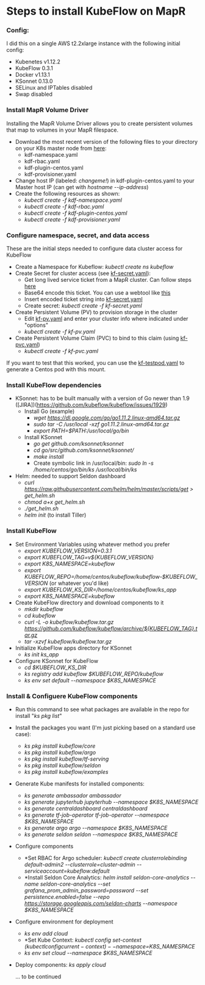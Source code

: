 # Steps to install KubeFlow on MapR
### Config: 
I did this on a single AWS t2.2xlarge instance with the following initial config:
* Kubenetes v1.12.2
* KubeFlow 0.3.1
* Docker v1.13.1
* KSonnet 0.13.0
* SELinux and IPTables disabled
* Swap disabled


### Install MapR Volume Driver
Installing the MapR Volume Driver allows you to create persistent volumes that map to volumes in your MapR filespace.
* Download the most recent version of the following files to your directory on your K8s master node from [here](http://package.mapr.com/tools/KubernetesDataFabric/):
  * kdf-namespace.yaml
  * kdf-rbac.yaml
  * kdf-plugin-centos.yaml
  * kdf-provisioner.yaml
* Change host IP (labeled: *changeme!*) in kdf-plugin-centos.yaml to your Master host IP (can get with *hostname --ip-address*)
* Create the following resources as shown:
  * *kubectl create -f kdf-namespace.yaml*
  * *kubectl create -f kdf-rbac.yaml*
  * *kubectl create -f kdf-plugin-centos.yaml*
  * *kubectl create -f kdf-provisioner.yaml*


### Configure namespace, secret, and data access
These are the initial steps needed to configure data cluster access for KubeFlow
* Create a Namespace for Kubeflow: *kubectl create ns kubeflow*
* Create Secret for cluster access (see [kf-secret.yaml](kf-secret.yaml)):
  * Get long lived service ticket from a MapR cluster. Can follow steps [here](https://mapr.com/docs/61/SecurityGuide/GeneratingServiceTicket.html)
  * Base64 encode this ticket. You can use a webtool like [this](https://www.base64encode.org/)
  * Insert encoded ticket string into [kf-secret.yaml](kf-secret.yaml) 
  * Create secret: *kubectl create -f kf-secret.yaml*
* Create Persistent Volume (PV) to provision storage in the cluster
  * Edit [kf-pv.yaml](kf-pv.yaml) and enter your cluster info where indicated under "options"
  * *kubectl create -f kf-pv.yaml*
* Create Persistent Volume Claim (PVC) to bind to this claim (using [kf-pvc.yaml](kf-pvc.yaml))
  * *kubectl create -f kf-pvc.yaml* 

 If you want to test that this worked, you can use the [kf-testpod.yaml](kf-testpod.yaml) to generate a Centos pod with this mount.

### Install KubeFlow dependencies
* KSonnet: has to be built manually with a version of Go newer than 1.9  ([JIRA])(https://github.com/kubeflow/kubeflow/issues/1929)
  * Install Go (example)
    * *wget https://dl.google.com/go/go1.11.2.linux-amd64.tar.gz*
    * *sudo tar -C /usr/local -xzf go1.11.2.linux-amd64.tar.gz*
    * *export PATH=$PATH:/usr/local/go/bin*
  * Install KSonnet
    * *go get github.com/ksonnet/ksonnet*
    * *cd go/src/github.com/ksonnet/ksonnet/*
    * *make install*
    * Create symbolic link in /usr/local/bin: *sudo ln -s /home/centos/go/bin/ks /usr/local/bin/ks*
* Helm: needed to support Seldon dashboard
  * *curl https://raw.githubusercontent.com/helm/helm/master/scripts/get > get_helm.sh*
  * *chmod a+x get_helm.sh*
  * *./get_helm.sh*
  * *helm init* (to install Tiller)


### Install KubeFlow 
* Set Environment Variables using whatever method you prefer
  * *export KUBEFLOW_VERSION=0.3.1*
  * *export KUBEFLOW_TAG=v${KUBEFLOW_VERSION}*
  * *export K8S_NAMESPACE=kubeflow*
  * *export KUBEFLOW_REPO=/home/centos/kubeflow/kubeflow-$KUBEFLOW_VERSION* (or whatever you'd like)
  * *export KUBEFLOW_KS_DIR=/home/centos/kubeflow/ks_app*
  * *export K8S_NAMESPACE=kubeflow* 
* Create KubeFlow directory and download components to it
  * *mkdir kubeflow*
  * *cd kubeflow*
  * *curl -L -o kubeflow/kubeflow.tar.gz https://github.com/kubeflow/kubeflow/archive/${KUBEFLOW_TAG}.tar.gz*
  * *tar -xzvf kubeflow/kubeflow.tar.gz*
* Initialize KubeFlow apps directory for KSonnet
  * *ks init ks_app*
* Configure KSonnet for KubeFlow
  * *cd $KUBEFLOW_KS_DIR*
  * *ks registry add kubeflow $KUBEFLOW_REPO/kubeflow*
  * *ks env set default --namespace $K8S_NAMESPACE*


### Install & Configuere KubeFlow components
* Run this command to see what packages are available in the repo for install "*ks pkg list*"
* Install the packages you want (I'm just picking based on a standard use case): 
  * *ks pkg install kubeflow/core*
  * *ks pkg install kubeflow/argo*
  * *ks pkg install kubeflow/tf-serving*
  * *ks pkg install kubeflow/seldon*
  * *ks pkg install kubeflow/examples*
* Generate Kube manifests for installed components:
  * *ks generate ambassador ambassador*
  * *ks generate jupyterhub jupyterhub --namespace $K8S_NAMESPACE*
  * *ks generate centraldashboard centraldashboard*
  * *ks generate tf-job-operator tf-job-operator --namespace $K8S_NAMESPACE*
  * *ks generate argo argo --namespace $K8S_NAMESPACE*
  * *ks generate seldon seldon --namespace $K8S_NAMESPACE*
* Configure components
  * *Set RBAC for Argo scheduler: *kubectl create clusterrolebinding default-admin2 --clusterrole=cluster-admin --serviceaccount=kubeflow:default*
  * *Install Seldon Core Analytics: *helm install seldon-core-analytics --name seldon-core-analytics --set grafana_prom_admin_password=password --set persistence.enabled=false --repo https://storage.googleapis.com/seldon-charts --namespace $K8S_NAMESPACE*
* Configure environment for deployment
  * *ks env add cloud*
  * *Set Kube Context: *kubectl config set-context $(kubectl config current-context) --namespace=$K8S_NAMESPACE*
  * *ks env set cloud --namespace $K8S_NAMESPACE* 
* Deploy components: *ks apply cloud*





  ... to be continued







